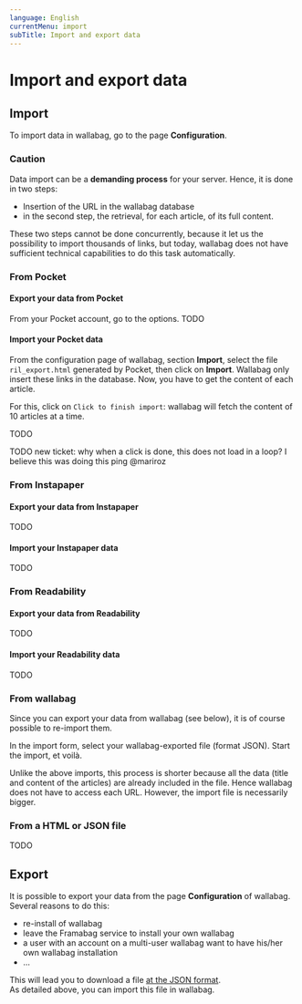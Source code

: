```yaml
---
language: English
currentMenu: import
subTitle: Import and export data
---
```


# Import and export data
## Import

To import data in wallabag, go to the page **Configuration**.

### Caution

Data import can be a **demanding process** for your server. Hence, it is done in two steps:

* Insertion of the URL in the wallabag database
* in the second step, the retrieval, for each article, of its full content.

These two steps cannot be done concurrently, because it let us the possibility to import thousands of links, but today, wallabag does not have sufficient technical capabilities to do this task automatically.


### From Pocket
#### Export your data from Pocket

From your Pocket account, go to the options.
TODO

#### Import your Pocket data

From the configuration page of wallabag, section **Import**, select the file `ril_export.html` generated by Pocket, then click on **Import**.
Wallabag only insert these links in the database. Now, you have to get the content of each article.

For this, click on `Click to finish import`: wallabag will fetch the content of 10 articles at a time.

TODO

TODO new ticket: why when a click is done, this does not load in a loop? I believe this was doing this ping @mariroz

### From Instapaper
#### Export your data from Instapaper

TODO

#### Import your Instapaper data

TODO

### From Readability
#### Export your data from Readability

TODO

#### Import your Readability data

TODO

### From wallabag

Since you can export your data from wallabag (see below), it is of course possible to re-import them.

In the import form, select your wallabag-exported file (format JSON). Start the import, et voilà.

Unlike the above imports, this process is shorter because all the data (title and content of the articles) are already included in the file. Hence wallabag does not have to access each URL. However, the import file is necessarily bigger.


### From a HTML or JSON file

TODO

## Export
It is possible to export your data from the page **Configuration** of wallabag. Several reasons to do this:

* re-install of wallabag
* leave the Framabag service to install your own wallabag
* a user with an account on a multi-user wallabag want to have his/her own wallabag installation
* ...

This will lead you to download a file [at the JSON format](http://fr.wikipedia.org/wiki/JavaScript_Object_Notation).  
As detailed above, you can import this file in wallabag.
